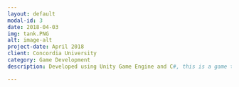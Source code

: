 ```yaml
---
layout: default
modal-id: 3
date: 2018-04-03
img: tank.PNG
alt: image-alt
project-date: April 2018
client: Concordia University
category: Game Development
description: Developed using Unity Game Engine and C#, this is a game that can be played online where two tanks must battle each other until the other one is destroyed, the map contains destructable walls as well as power ups to assist each player as well as basic AI tanks to attack nearby players.

---
```

